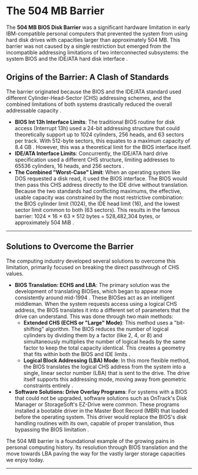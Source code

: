 # The 504 MB Barrier

The **504 MB BIOS Disk Barrier** was a significant hardware limitation in early IBM-compatible personal computers that prevented the system from using hard disk drives with capacities larger than approximately 504 MB. This barrier was not caused by a single restriction but emerged from the incompatible addressing limitations of two interconnected subsystems: the system BIOS and the IDE/ATA hard disk interface .

## Origins of the Barrier: A Clash of Standards

The barrier originated because the BIOS and the IDE/ATA standard used different Cylinder-Head-Sector (CHS) addressing schemes, and the combined limitations of both systems drastically reduced the overall addressable capacity .

- **BIOS Int 13h Interface Limits**: The traditional BIOS routine for disk access (Interrupt 13h) used a 24-bit addressing structure that could theoretically support up to 1024 cylinders, 256 heads, and 63 sectors per track. With 512-byte sectors, this equates to a maximum capacity of 8.4 GB . However, this was a theoretical limit for the BIOS interface itself.
- **IDE/ATA Interface Limits**: Concurrently, the IDE/ATA hard drive specification used a different CHS structure, limiting addresses to 65536 cylinders, 16 heads, and 256 sectors .
- **The Combined "Worst-Case" Limit**: When an operating system like DOS requested a disk read, it used the BIOS interface. The BIOS would then pass this CHS address directly to the IDE drive without translation. Because the two standards had conflicting maximums, the effective, usable capacity was constrained by the most restrictive combination: the BIOS cylinder limit (1024), the IDE head limit (16), and the lowest sector limit common to both (63 sectors). This results in the famous barrier: 1024 × 16 × 63 × 512 bytes = 528,482,304 bytes, or approximately 504 MiB .

---

## Solutions to Overcome the Barrier

The computing industry developed several solutions to overcome this limitation, primarily focused on breaking the direct passthrough of CHS values.

- **BIOS Translation: ECHS and LBA**: The primary solution was the development of translating BIOSes, which began to appear more consistently around mid-1994 . These BIOSes act as an intelligent middleman. When the system requests access using a logical CHS address, the BIOS translates it into a different set of parameters that the drive can understand. This was done through two main methods:
    - **Extended CHS (ECHS or "Large" Mode)**: This method uses a "bit-shifting" algorithm. The BIOS reduces the number of logical cylinders by dividing them by a factor (like 2, 4, or 8) and simultaneously multiplies the number of logical heads by the same factor to keep the total capacity identical. This creates a geometry that fits within both the BIOS and IDE limits .
    - **Logical Block Addressing (LBA) Mode**: In this more flexible method, the BIOS translates the logical CHS address from the system into a single, linear sector number (LBA) that is sent to the drive. The drive itself supports this addressing mode, moving away from geometric constraints entirely .
- **Software Solutions: Drive Overlay Programs**: For systems with a BIOS that could not be upgraded, software solutions such as OnTrack's Disk Manager or StorageSoft's EZ-Drive were common. These programs installed a bootable driver in the Master Boot Record (MBR) that loaded before the operating system. This driver would replace the BIOS's disk handling routines with its own, capable of proper translation, thus bypassing the BIOS limitation .

The 504 MB barrier is a foundational example of the growing pains in personal computing history. Its resolution through BIOS translation and the move towards LBA paving the way for the vastly larger storage capacities we enjoy today.

---
